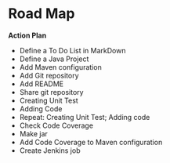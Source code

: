 # Road Map

__Action Plan__

- Define a To Do List in MarkDown
- Define a Java Project
- Add Maven configuration
- Add Git repository
- Add README
- Share git repository
- Creating Unit Test
- Adding Code
- Repeat: Creating Unit Test; Adding code
- Check Code Coverage
- Make jar
- Add Code Coverage to Maven configuration
- Create Jenkins job